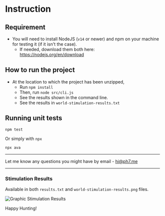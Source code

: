 # Instruction

## Requirement

- You will need to install NodeJS (`v14` or newer) and npm on your machine for testing it (if it isn't the case).
  - If needed, download them both here: https://nodejs.org/en/download

## How to run the project

- At the location to which the project has been unzipped,
  - Run `npm install`
  - Then, run `node src/cli.js`
  - See the results shown in the command line.
  - See the results in `world-stimulation-results.txt`

## Running unit tests

```console
npm test
```

Or simply with `npx`

```console
npx ava
```

---

Let me know any questions you might have by email - hi@ph7.me

---


### Stimulation Results

Available in both `results.txt` and `world-stimulation-results.png` files.

![Graphic Stimulation Results](./world-stimulation-results.png)


Happy Hunting!
